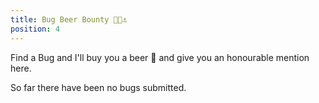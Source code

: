 ```yaml
---
title: Bug Beer Bounty 🐞🍺⚓️
position: 4
---
```


Find a Bug and I'll buy you a beer 🍻 and give you an honourable mention here.

So far there have been no bugs submitted.
